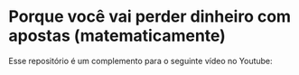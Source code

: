 # Porque você vai perder dinheiro com apostas (matematicamente)

Esse repositório é um complemento para o seguinte vídeo no Youtube:



